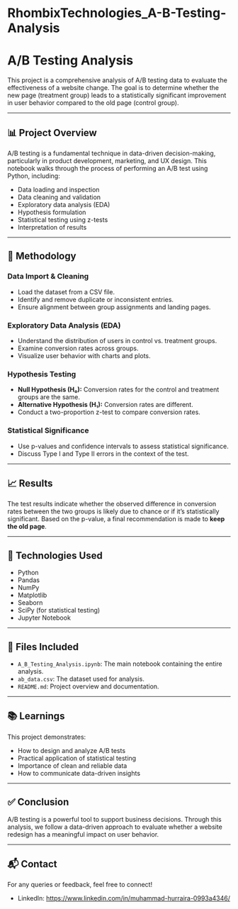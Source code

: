 # RhombixTechnologies_A-B-Testing-Analysis

# A/B Testing Analysis

This project is a comprehensive analysis of A/B testing data to evaluate the effectiveness of a website change. The goal is to determine whether the new page (treatment group) leads to a statistically significant improvement in user behavior compared to the old page (control group).

---

## 📊 Project Overview

A/B testing is a fundamental technique in data-driven decision-making, particularly in product development, marketing, and UX design. This notebook walks through the process of performing an A/B test using Python, including:

- Data loading and inspection  
- Data cleaning and validation  
- Exploratory data analysis (EDA)  
- Hypothesis formulation  
- Statistical testing using z-tests  
- Interpretation of results

---

## 🧪 Methodology

### Data Import & Cleaning

- Load the dataset from a CSV file.  
- Identify and remove duplicate or inconsistent entries.  
- Ensure alignment between group assignments and landing pages.  

### Exploratory Data Analysis (EDA)

- Understand the distribution of users in control vs. treatment groups.  
- Examine conversion rates across groups.  
- Visualize user behavior with charts and plots.  

### Hypothesis Testing

- **Null Hypothesis (H₀):** Conversion rates for the control and treatment groups are the same.  
- **Alternative Hypothesis (H₁):** Conversion rates are different.  
- Conduct a two-proportion z-test to compare conversion rates.  

### Statistical Significance

- Use p-values and confidence intervals to assess statistical significance.  
- Discuss Type I and Type II errors in the context of the test.

---

## 📈 Results

The test results indicate whether the observed difference in conversion rates between the two groups is likely due to chance or if it’s statistically significant. Based on the p-value, a final recommendation is made to **keep the old page**.

---

## 🔧 Technologies Used

- Python  
- Pandas  
- NumPy  
- Matplotlib  
- Seaborn  
- SciPy (for statistical testing)  
- Jupyter Notebook

---

## 📁 Files Included

- `A_B_Testing_Analysis.ipynb`: The main notebook containing the entire analysis.  
- `ab_data.csv`: The dataset used for analysis.  
- `README.md`: Project overview and documentation.

---

## 📚 Learnings

This project demonstrates:

- How to design and analyze A/B tests  
- Practical application of statistical testing  
- Importance of clean and reliable data  
- How to communicate data-driven insights

---

## ✅ Conclusion

A/B testing is a powerful tool to support business decisions. Through this analysis, we follow a data-driven approach to evaluate whether a website redesign has a meaningful impact on user behavior.

---

## 📬 Contact

For any queries or feedback, feel free to connect!
- LinkedIn: https://www.linkedin.com/in/muhammad-hurraira-0993a4346/
